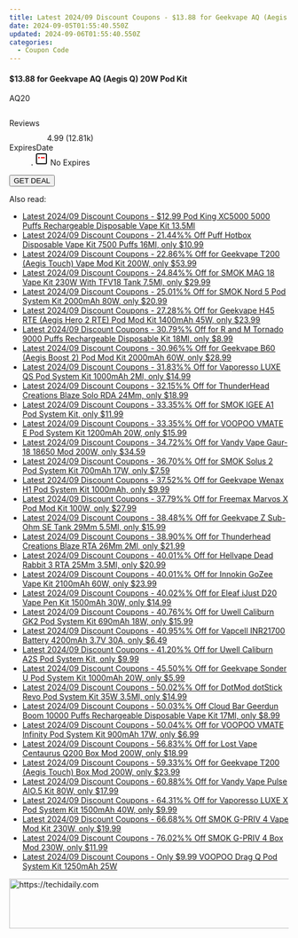 ```yaml
---
title: Latest 2024/09 Discount Coupons - $13.88 for Geekvape AQ (Aegis Q) 20W Pod Kit
date: 2024-09-05T01:55:40.550Z
updated: 2024-09-06T01:55:40.550Z
categories:
  - Coupon Code
---
```



<div class="max-w-4xl mx-auto grid grid-cols-1 lg:max-w-5xl lg:gap-x-20 lg:grid-cols-2">
  <div class="relative p-3 col-start-1 row-start-1 flex flex-col-reverse rounded-lg bg-gradient-to-t from-black/75 via-black/0 sm:bg-none sm:row-start-2 sm:p-0 lg:row-start-1">
    <h4 class="mt-1 text-lg font-semibold text-white sm:text-slate-900 md:text-2xl dark:sm:text-white">$13.88 for Geekvape AQ (Aegis Q) 20W Pod Kit</h4>
    <p class="text-sm leading-4 font-medium text-white sm:text-slate-500 dark:sm:text-slate-400">AQ20</p>
  </div>
  
  <div class="col-start-1 col-end-3 row-start-1 grid gap-4 sm:mb-6 sm:grid-cols-4 lg:col-start-2 lg:row-span-6 lg:row-end-6 lg:mb-0 lg:gap-6">
      <img src="https://static.shareasale.com/image/59344/deal/Geekvape-AQ-_Aegis-Q_-20W-Pod-Kit.jpg" alt="" class="h-60 w-full rounded-lg object-cover sm:col-span-2 sm:h-52 lg:col-span-full" loading="lazy" />
    
  </div>
  <dl class="row-start-2 mt-4 flex items-center text-xs font-medium sm:row-start-3 sm:mt-1 md:mt-2.5 lg:row-start-2">
    <dt class="sr-only">Reviews</dt>
    <dd class="flex items-center text-indigo-600 dark:text-indigo-400">
      <svg width="24" height="24" fill="none" aria-hidden="true" class="mr-1 stroke-current dark:stroke-indigo-500">
        <path d="m12 5 2 5h5l-4 4 2.103 5L12 16l-5.103 3L9 14l-4-4h5l2-5Z" stroke-width="2" stroke-linecap="round" stroke-linejoin="round" />
      </svg>
      <span>4.99 <span class="font-normal text-slate-400">(12.81k)</span></span>
    </dd>
    <dt class="sr-only">ExpiresDate</dt>
    <dd class="flex items-center">
      <svg width="2" height="2" aria-hidden="true" fill="currentColor" class="mx-3 text-slate-300">
        <circle cx="1" cy="1" r="1" />
      </svg>
      <svg width="24" height="24" viewBox="0 0 24 24" fill="none" stroke="currentColor" stroke-width="2">
        <rect x="3" y="3" width="18" height="18" rx="2" fill="#fff" />
        <path d="M6 10L18 10" stroke="red" stroke-width="2" fill="none" />
        <path d="M10 6L10 18" stroke="#fff" stroke-width="2" fill="none" />
      </svg>
      No Expires    </dd>
  </dl>
  <div class="col-start-1 row-start-3 mt-4 self-center sm:col-start-2 sm:row-span-2 sm:row-start-2 sm:mt-0 lg:col-start-1 lg:row-start-3 lg:row-end-4 lg:mt-6">
    <button type="button" onClick="javascript:window.open(decodeURIComponent('https%3A%2F%2Fwww.shareasale.com%2Fu.cfm%3Fd%3D1084856%26m%3D59344%26u%3D4338022'), '_blank');void(0);" class="rounded-lg bg-red-600 px-3 py-2 text-sm font-medium leading-6 text-white">GET DEAL</button>
  </div>
  <p class="col-start-1 mt-4 text-sm leading-6 sm:col-span-2 lg:col-span-1 lg:row-start-4 lg:mt-6 dark:text-slate-400"> 
</p>
</div>
<span class="atpl-alsoreadstyle">Also read:</span>
<div><ul>
<li><a href="https://coupons.techidaily.com/coupon-928711-share-90958-sale/"><u>Latest 2024/09 Discount Coupons - $12.99 Pod King XC5000 5000 Puffs Rechargeable Disposable Vape Kit 13.5Ml</u></a></li>
<li><a href="https://coupons.techidaily.com/coupon-934183-share-90958-sale/"><u>Latest 2024/09 Discount Coupons - 21.44%% Off Puff Hotbox Disposable Vape Kit 7500 Puffs 16Ml, only $10.99</u></a></li>
<li><a href="https://coupons.techidaily.com/coupon-931573-share-90958-sale/"><u>Latest 2024/09 Discount Coupons - 22.86%% Off for Geekvape T200 (Aegis Touch) Vape Mod Kit 200W, only $53.99</u></a></li>
<li><a href="https://coupons.techidaily.com/coupon-921239-share-90958-sale/"><u>Latest 2024/09 Discount Coupons - 24.84%% Off for SMOK MAG 18 Vape Kit 230W With TFV18 Tank 7.5Ml, only $29.99</u></a></li>
<li><a href="https://coupons.techidaily.com/coupon-922358-share-90958-sale/"><u>Latest 2024/09 Discount Coupons - 25.01%% Off for SMOK Nord 5 Pod System Kit 2000mAh 80W, only $20.99</u></a></li>
<li><a href="https://coupons.techidaily.com/coupon-922008-share-90958-sale/"><u>Latest 2024/09 Discount Coupons - 27.28%% Off for Geekvape H45 RTE (Aegis Hero 2 RTE) Pod Mod Kit 1400mAh 45W, only $23.99</u></a></li>
<li><a href="https://coupons.techidaily.com/coupon-931576-share-90958-sale/"><u>Latest 2024/09 Discount Coupons - 30.79%% Off for R and M Tornado 9000 Puffs Rechargeable Disposable Kit 18Ml, only $8.99</u></a></li>
<li><a href="https://coupons.techidaily.com/coupon-910061-share-90958-sale/"><u>Latest 2024/09 Discount Coupons - 30.96%% Off for Geekvape B60 (Aegis Boost 2) Pod Mod Kit 2000mAh 60W, only $28.99</u></a></li>
<li><a href="https://coupons.techidaily.com/coupon-929358-share-90958-sale/"><u>Latest 2024/09 Discount Coupons - 31.83%% Off for Vaporesso LUXE QS Pod System Kit 1000mAh 2Ml, only $14.99</u></a></li>
<li><a href="https://coupons.techidaily.com/coupon-939159-share-90958-sale/"><u>Latest 2024/09 Discount Coupons - 32.15%% Off for ThunderHead Creations Blaze Solo RDA 24Mm, only $18.99</u></a></li>
<li><a href="https://coupons.techidaily.com/coupon-936625-share-90958-sale/"><u>Latest 2024/09 Discount Coupons - 33.35%% Off for SMOK IGEE A1 Pod System Kit, only $11.99</u></a></li>
<li><a href="https://coupons.techidaily.com/coupon-924525-share-90958-sale/"><u>Latest 2024/09 Discount Coupons - 33.35%% Off for VOOPOO VMATE E Pod System Kit 1200mAh 20W, only $15.99</u></a></li>
<li><a href="https://coupons.techidaily.com/coupon-901522-share-90958-sale/"><u>Latest 2024/09 Discount Coupons - 34.72%% Off for Vandy Vape Gaur-18 18650 Mod 200W, only $34.59</u></a></li>
<li><a href="https://coupons.techidaily.com/coupon-921235-share-90958-sale/"><u>Latest 2024/09 Discount Coupons - 36.70%% Off for SMOK Solus 2 Pod System Kit 700mAh 17W, only $7.59</u></a></li>
<li><a href="https://coupons.techidaily.com/coupon-904014-share-90958-sale/"><u>Latest 2024/09 Discount Coupons - 37.52%% Off for Geekvape Wenax H1 Pod System Kit 1000mAh, only $9.99</u></a></li>
<li><a href="https://coupons.techidaily.com/coupon-931982-share-90958-sale/"><u>Latest 2024/09 Discount Coupons - 37.79%% Off for Freemax Marvos X Pod Mod Kit 100W, only $27.99</u></a></li>
<li><a href="https://coupons.techidaily.com/coupon-934131-share-90958-sale/"><u>Latest 2024/09 Discount Coupons - 38.48%% Off for Geekvape Z Sub-Ohm SE Tank 29Mm 5.5Ml, only $15.99</u></a></li>
<li><a href="https://coupons.techidaily.com/coupon-912154-share-90958-sale/"><u>Latest 2024/09 Discount Coupons - 38.90%% Off for Thunderhead Creations Blaze RTA 26Mm 2Ml, only $21.99</u></a></li>
<li><a href="https://coupons.techidaily.com/coupon-915303-share-90958-sale/"><u>Latest 2024/09 Discount Coupons - 40.01%% Off for Hellvape Dead Rabbit 3 RTA 25Mm 3.5Ml, only $20.99</u></a></li>
<li><a href="https://coupons.techidaily.com/coupon-920919-share-90958-sale/"><u>Latest 2024/09 Discount Coupons - 40.01%% Off for Innokin GoZee Vape Kit 2100mAh 60W, only $23.99</u></a></li>
<li><a href="https://coupons.techidaily.com/coupon-902959-share-90958-sale/"><u>Latest 2024/09 Discount Coupons - 40.02%% Off for Eleaf iJust D20 Vape Pen Kit 1500mAh 30W, only $14.99</u></a></li>
<li><a href="https://coupons.techidaily.com/coupon-901892-share-90958-sale/"><u>Latest 2024/09 Discount Coupons - 40.76%% Off for Uwell Caliburn GK2 Pod System Kit 690mAh 18W, only $15.99</u></a></li>
<li><a href="https://coupons.techidaily.com/coupon-933468-share-90958-sale/"><u>Latest 2024/09 Discount Coupons - 40.95%% Off for Vapcell INR21700 Battery 4200mAh 3.7V 30A, only $6.49</u></a></li>
<li><a href="https://coupons.techidaily.com/coupon-931313-share-90958-sale/"><u>Latest 2024/09 Discount Coupons - 41.20%% Off for Uwell Caliburn A2S Pod System Kit, only $9.99</u></a></li>
<li><a href="https://coupons.techidaily.com/coupon-924787-share-90958-sale/"><u>Latest 2024/09 Discount Coupons - 45.50%% Off for Geekvape Sonder U Pod System Kit 1000mAh 20W, only $5.99</u></a></li>
<li><a href="https://coupons.techidaily.com/coupon-929032-share-90958-sale/"><u>Latest 2024/09 Discount Coupons - 50.02%% Off for DotMod dotStick Revo Pod System Kit 35W 3.5Ml, only $14.99</u></a></li>
<li><a href="https://coupons.techidaily.com/coupon-929696-share-90958-sale/"><u>Latest 2024/09 Discount Coupons - 50.03%% Off Cloud Bar Geerdun Boom 10000 Puffs Rechargeable Disposable Vape Kit 17Ml, only $8.99</u></a></li>
<li><a href="https://coupons.techidaily.com/coupon-924526-share-90958-sale/"><u>Latest 2024/09 Discount Coupons - 50.04%% Off for VOOPOO VMATE Infinity Pod System Kit 900mAh 17W, only $6.99</u></a></li>
<li><a href="https://coupons.techidaily.com/coupon-921237-share-90958-sale/"><u>Latest 2024/09 Discount Coupons - 56.83%% Off for Lost Vape Centaurus Q200 Box Mod 200W, only $18.99</u></a></li>
<li><a href="https://coupons.techidaily.com/coupon-931572-share-90958-sale/"><u>Latest 2024/09 Discount Coupons - 59.33%% Off for Geekvape T200 (Aegis Touch) Box Mod 200W, only $23.99</u></a></li>
<li><a href="https://coupons.techidaily.com/coupon-928013-share-90958-sale/"><u>Latest 2024/09 Discount Coupons - 60.88%% Off for Vandy Vape Pulse AIO.5 Kit 80W, only $17.99</u></a></li>
<li><a href="https://coupons.techidaily.com/coupon-928694-share-90958-sale/"><u>Latest 2024/09 Discount Coupons - 64.31%% Off for Vaporesso LUXE X Pod System Kit 1500mAh 40W, only $9.99</u></a></li>
<li><a href="https://coupons.techidaily.com/coupon-907093-share-90958-sale/"><u>Latest 2024/09 Discount Coupons - 66.68%% Off SMOK G-PRIV 4 Vape Mod Kit 230W, only $19.99</u></a></li>
<li><a href="https://coupons.techidaily.com/coupon-907094-share-90958-sale/"><u>Latest 2024/09 Discount Coupons - 76.02%% Off SMOK G-PRIV 4 Box Mod 230W, only $11.99</u></a></li>
<li><a href="https://coupons.techidaily.com/coupon-913252-share-90958-sale/"><u>Latest 2024/09 Discount Coupons - Only $9.99 VOOPOO Drag Q Pod System Kit 1250mAh 25W</u></a></li>
</ul></div>

<ins class="adsbygoogle"
      style="display:block"
      data-ad-client="ca-pub-7571918770474297"
      data-ad-slot="8358498916"
      data-ad-format="auto"
      data-full-width-responsive="true"></ins>
<!-- affiliate ads begin -->
<a href="https://aligracehair.sjv.io/c/5597632/1934258/19272" target="_top" id="1934258">
  <img src="//a.impactradius-go.com/display-ad/19272-1934258" border="0" alt="https://techidaily.com" width="728" height="90"/>
</a>
<img height="0" width="0" src="https://aligracehair.sjv.io/i/5597632/1934258/19272" style="position:absolute;visibility:hidden;" border="0" />
<!-- affiliate ads end -->